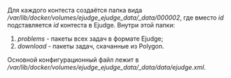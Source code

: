
Для каждого контеста создаётся папка вида */var/lib/docker/volumes/ejudge_ejudge_data/_data/000002*, где вместо *id* подставляется *id* контеста в Ejudge.
Внутри этой папки:
1. *problems* - пакеты всех задач в формате Ejudge;
2. *download* - пакеты задач, скачанные из Polygon.

Основной конфигурационный файл лежит в */var/lib/docker/volumes/ejudge_ejudge_data/_data/data/ejudge.xml*.
